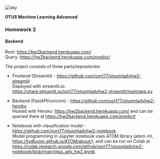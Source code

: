 ![sky](https://user-images.githubusercontent.com/73858914/148268220-093ee58c-8c58-46d0-bb47-c3ebc33b3f95.png)
 
**OTUS Machine Learning Advanced**
### **Homework 2** 

#### Backend

Root:
https://hw2backend.herokuapp.com/  
Query:
https://hw2backend.herokuapp.com/predict/  

The project consists of three parts/repositories:  

- Frontend (Streamlit) - https://github.com/oort77/otusmladvhw2-streamlit  
Deployed with streamlit.io: https://share.streamlit.io/oort77/otusmladvhw2-streamlit/main/app.py  

- Backend (FastAPI/uvicorn) - https://github.com/oort77/otusmladvhw2-heroku  
Hosted with Heroku: https://hw2backend.herokuapp.com/ and can be queried there at https://hw2backend.herokuapp.com/predict/  

- Notebook with classification model - https://github.com/oort77/otusmladvhw2-notebook  
Model programming in Jupyter notebook uses ATOM library (atom-ml, https://tvdboom.github.io/ATOM/about/), and can be  run on Colab at https://colab.research.google.com/github/oort77/otusmladvhw2-notebook/blob/main/otus_adv_hw2.ipynb
